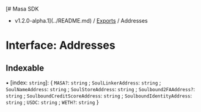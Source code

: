 [# Masa SDK
 - v1.2.0-alpha.1](../README.md) / [Exports](../modules.md) / Addresses

# Interface: Addresses

## Indexable

▪ [index: `string`]: { `MASA?`: `string` ; `SoulLinkerAddress`: `string` ; `SoulNameAddress`: `string` ; `SoulStoreAddress`: `string` ; `Soulbound2FAAddress?`: `string` ; `SoulboundCreditScoreAddress`: `string` ; `SoulboundIdentityAddress`: `string` ; `USDC`: `string` ; `WETH?`: `string`  }
